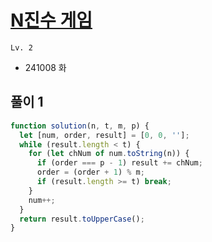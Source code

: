 # [N진수 게임](https://school.programmers.co.kr/learn/courses/30/lessons/17687)

`Lv. 2`

- 241008 화

## 풀이 1

```javascript
function solution(n, t, m, p) {
  let [num, order, result] = [0, 0, ''];
  while (result.length < t) {
    for (let chNum of num.toString(n)) {
      if (order === p - 1) result += chNum;
      order = (order + 1) % m;
      if (result.length >= t) break;
    }
    num++;
  }
  return result.toUpperCase();
}
```
